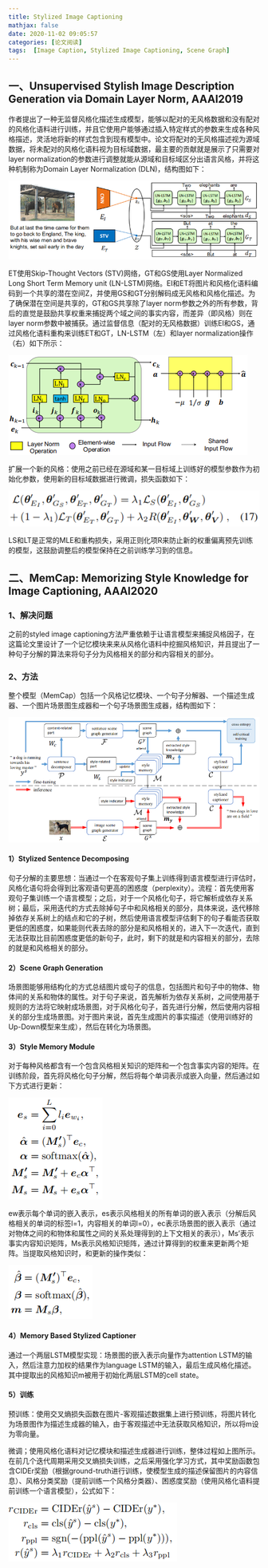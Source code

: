 ```yaml
---
title: Stylized Image Captioning
mathjax: false
date: 2020-11-02 09:05:57
categories: [论文阅读]
tags:  [Image Caption, Stylized Image Captioning, Scene Graph]
---
```


一、Unsupervised Stylish Image Description Generation via Domain Layer Norm, AAAI2019
-------------------------------------------------------------------------------------

作者提出了一种无监督风格化描述生成模型，能够以配对的无风格数据和没有配对的风格化语料进行训练，并且它使用户能够通过插入特定样式的参数来生成各种风格描述，灵活地将新的样式包含到现有模型中。论文将配对的无风格描述视为源域数据，将未配对的风格化语料视为目标域数据，最主要的贡献就是展示了只需要对layer normalization的参数进行调整就能从源域和目标域区分出语言风格，并将这种机制称为Domain Layer Normalization (DLN)，结构图如下：
<!-- more -->
![](2020-11-02-Stylized-Image-Captioning/fad3f866df28afddf4e369e27400318e.png)

ET使用Skip-Thought Vectors (STV)网络，GT和GS使用Layer Normalized Long Short Term Memory unit (LN-LSTM)网络。EI和ET将图片和风格化语料编码到一个共享的潜在空间Z，并使用GS和GT分别解码成无风格和风格化描述。为了确保潜在空间是共享的，GT和GS共享除了layer norm参数之外的所有参数，背后的直觉是鼓励共享权重来捕捉两个域之间的事实内容，而差异（即风格）则在layer norm参数中被捕获。通过监督信息（配对的无风格数据）训练EI和GS，通过风格化语料重构来训练ET和GT，LN-LSTM（左）和layer normalization操作（右）如下所示：

![](2020-11-02-Stylized-Image-Captioning/dd9239b9d34a5efad9ed1e8c3631a421.png)

扩展一个新的风格：使用之前已经在源域和某一目标域上训练好的模型参数作为初始化参数，使用新的目标域数据进行微调，损失函数如下：

![](2020-11-02-Stylized-Image-Captioning/89e1705b6a585989f6d2b81ec5ba5efb.png)

LS和LT是正常的MLE和重构损失，采用正则化项R来防止新的权重偏离预先训练的模型，这鼓励调整后的模型保持在之前训练学习到的信息。

二、MemCap: Memorizing Style Knowledge for Image Captioning, AAAI2020
---------------------------------------------------------------------

### 1、解决问题

之前的styled image captioning方法严重依赖于让语言模型来捕捉风格因子，在这篇论文里设计了一个记忆模块来来从风格化语料中挖掘风格知识，并且提出了一种句子分解的算法来将句子分为风格相关的部分和内容相关的部分。

### 2、方法

整个模型（MemCap）包括一个风格记忆模块、一个句子分解器、一个描述生成器、一个图片场景图生成器和一个句子场景图生成器，结构图如下：

![](2020-11-02-Stylized-Image-Captioning/5e9ad225848008ae0b8ec40ad4279c28.png)

#### 1）Stylized Sentence Decomposing

句子分解的主要思想：当通过一个在客观句子集上训练得到语言模型进行评估时，风格化语句将会得到比客观语句更高的困惑度（perplexity）。流程：首先使用客观句子集训练一个语言模型；之后，对于一个风格化句子，将它解析成依存关系树；最后，采用迭代的方式去除掉句子中和风格相关的部分，具体来说，迭代移除掉依存关系树上的结点和它的子树，然后使用语言模型评估剩下的句子看能否获取更低的困惑度，如果能则代表去除的部分是和风格相关的，进入下一次迭代，直到无法获取比目前困惑度更低的新句子，此时，剩下的就是和内容相关的部分，去除的就是和风格相关的部分。

#### 2）Scene Graph Generation

场景图能够用结构化的方式总结图片或句子的信息，包括图片和句子中的物体、物体间的关系和物体的属性。对于句子来说，首先解析为依存关系树，之间使用基于规则的方法将它映射成场景图，对于风格化句子，首先进行分解，然后使用内容相关的部分生成场景图。对于图片来说，首先生成图片的事实描述（使用训练好的Up-Down模型来生成），然后在转化为场景图。

#### 3）Style Memory Module

对于每种风格都含有一个包含风格相关知识的矩阵和一个包含事实内容的矩阵。在训练阶段，首先将风格化句子分解，然后将每个单词表示成嵌入向量，然后通过如下方式进行更新：

![](2020-11-02-Stylized-Image-Captioning/f9efae88b6daa64e342d1dc95ea62879.png)

ew表示每个单词的嵌入表示，es表示风格相关的所有单词的嵌入表示（分解后风格相关的单词的标签l=1，内容相关的单词l=0），ec表示场景图的嵌入表示（通过对物体之间的和物体和属性之间的关系处理得到的上下文相关的表示），Ms’表示事实内容知识矩阵，Ms表示风格知识矩阵，通过计算得到的权重来更新两个矩阵。当提取风格知识时，和更新的操作类似：

![](2020-11-02-Stylized-Image-Captioning/3173606011635549bb72c4c9784bb359.png)

#### 4）Memory Based Stylized Captioner

通过一个两层LSTM模型实现：场景图的嵌入表示向量作为attention LSTM的输入，然后注意力加权的结果作为language LSTM的输入，最后生成风格化描述。其中提取出的风格知识m被用于初始化两层LSTM的cell state。

#### 5）训练

预训练：使用交叉熵损失函数在图片-客观描述数据集上进行预训练，将图片转化为场景图作为描述生成器的输入，由于客观描述中无法获取风格知识，所以将m设为零向量。

微调；使用风格化语料对记忆模块和描述生成器进行训练，整体过程如上图所示。在前几个迭代周期采用交叉熵损失训练，之后采用强化学习方式，其中奖励函数包含CIDEr奖励（根据ground-truth进行训练，使模型生成的描述保留图片的内容信息）、风格分类奖励（提前训练一个风格分类器）、困惑度奖励（使用风格化语料提前训练一个语言模型），公式如下：

![](2020-11-02-Stylized-Image-Captioning/1cc76632bb42b53cc3891379b6f7fafd.png)
